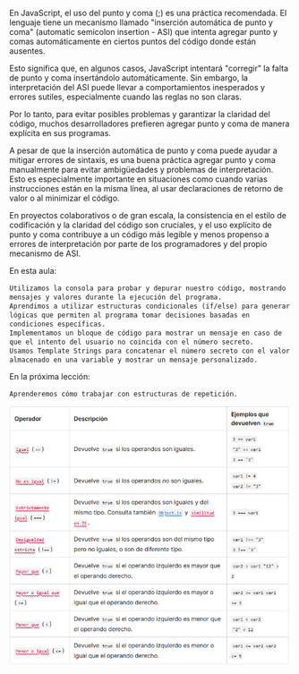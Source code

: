 En JavaScript, el uso del punto y coma (;) es una práctica recomendada. El lenguaje tiene un mecanismo llamado "inserción automática de punto y coma" (automatic semicolon insertion - ASI) que intenta agregar punto y comas automáticamente en ciertos puntos del código donde están ausentes.

Esto significa que, en algunos casos, JavaScript intentará "corregir" la falta de punto y coma insertándolo automáticamente. Sin embargo, la interpretación del ASI puede llevar a comportamientos inesperados y errores sutiles, especialmente cuando las reglas no son claras.

Por lo tanto, para evitar posibles problemas y garantizar la claridad del código, muchos desarrolladores prefieren agregar punto y coma de manera explícita en sus programas.

A pesar de que la inserción automática de punto y coma puede ayudar a mitigar errores de sintaxis, es una buena práctica agregar punto y coma manualmente para evitar ambigüedades y problemas de interpretación. Esto es especialmente importante en situaciones como cuando varias instrucciones están en la misma línea, al usar declaraciones de retorno de valor o al minimizar el código.

En proyectos colaborativos o de gran escala, la consistencia en el estilo de codificación y la claridad del código son cruciales, y el uso explícito de punto y coma contribuye a un código más legible y menos propenso a errores de interpretación por parte de los programadores y del propio mecanismo de ASI.




En esta aula:

    Utilizamos la consola para probar y depurar nuestro código, mostrando mensajes y valores durante la ejecución del programa.
    Aprendimos a utilizar estructuras condicionales (if/else) para generar lógicas que permiten al programa tomar decisiones basadas en condiciones específicas.
    Implementamos un bloque de código para mostrar un mensaje en caso de que el intento del usuario no coincida con el número secreto.
    Usamos Template Strings para concatenar el número secreto con el valor almacenado en una variable y mostrar un mensaje personalizado.

En la próxima lección:

    Aprenderemos cómo trabajar con estructuras de repetición.

![alt text](image.png)